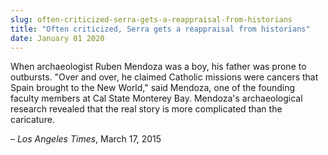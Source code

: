 ```yaml
---
slug: often-criticized-serra-gets-a-reappraisal-from-historians
title: "Often criticized, Serra gets a reappraisal from historians"
date: January 01 2020
---
```


 
<p>
  When archaeologist Ruben Mendoza was a boy, his father was prone to outbursts.
  "Over and over, he claimed Catholic missions were cancers that Spain brought
  to the New World," said Mendoza, one of the founding faculty members at Cal
  State Monterey Bay. Mendoza's archaeological research revealed that the real
  story is more complicated than the caricature.
</p>
<p>– <em>Los Angeles Times</em>, March 17, 2015</p>
 
